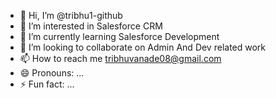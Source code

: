 - 👋 Hi, I’m @tribhu1-github
- 👀 I’m interested in Salesforce CRM
- 🌱 I’m currently learning Salesforce Development
- 💞️ I’m looking to collaborate on Admin And Dev related work
- 📫 How to reach me tribhuvanade08@gmail.com
- 😄 Pronouns: ...
- ⚡ Fun fact: ...

<!---
tribhu1-github/tribhu1-github is a ✨ special ✨ repository because its `README.md` (this file) appears on your GitHub profile.
You can click the Preview link to take a look at your changes.
--->
